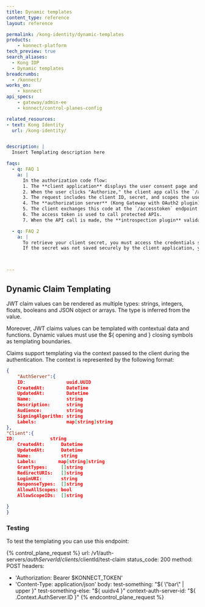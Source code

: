 ```yaml
---
title: Dynamic templates
content_type: reference
layout: reference

permalink: /kong-identity/dynamic-templates
products:
    - konnect-platform
tech_preview: true
search_aliases:
  - Kong IDP
  - Dynamic templates
breadcrumbs:
  - /konnect/
works_on:
    - konnect
api_specs:
    - gateway/admin-ee
    - konnect/control-planes-config

related_resources:
- text: Kong Identity
  url: /kong-identity/


description: |
  Insert Templating description here

faqs:
  - q: FAQ 1
    a: |
      In the authorization code flow:
      1. The **client application** displays the user consent page and authenticates the user (this part is handled outside Kong).
      2. When the user clicks "Authorize," the client app calls the `/authorize` endpoint created by attaching the OAuth2 plugin to a service.
      3. The request includes the client ID, secret, and scopes the user consented to.
      4. The **authorization server** (Kong Gateway with OAuth2 plugin) validates the client credentials and returns an **authorization code**.
      5. The client exchanges this code at the `/accesstoken` endpoint for access tokens.
      6. The access token is used to call protected APIs.
      7. When the API call is made, the **introspection plugin** validates the token with the Identity Provider (IdP), identifies the associated consumer, and adds `x-consumer-*` headers to the upstream request.

  - q: FAQ 2
    a: |
      To retrieve your client secret, you must access the credentials stored in the service or plugin configuration. 
      If the secret was not saved securely by the client application, you may need to generate a new secret through the Kong Admin API or relevant client management interface.



---
```



## Dynamic Claim Templating

JWT claim values can be rendered as multiple types: strings, integers, floats, booleans and JSON object or arrays. The type is inferred from the value.

Moreover, JWT claims values can be templated with contextual data and functions. Dynamic values must use the ${ opening and } closing symbols as templating boundaries.

Claims support templating via the context passed to the client during the authentication. The context is represented by the following format:

```json
{
	"AuthServer":{
	ID:               uuid.UUID
	CreatedAt:        DateTime
	UpdatedAt:        Datetime
	Name:             string
	Description:      string
	Audience:         string
	SigningAlgorithm: string
	Labels:           map[string]string
},
"Client":{
ID:             string
	CreatedAt:      Datetime
	UpdatedAt:      Datetime
	Name:           string
	Labels: 	   map[string]string
	GrantTypes:     []string
	RedirectURIs:   []string
	LoginURI:       string
	ResponseTypes:  []string
	AllowAllScopes: bool
	AllowScopeIDs:  []string

}
}
```
### Testing
To test the templating you can use this endpoint:
<!--vale off-->
{% control_plane_request %}
url: /v1/auth-servers/$authServerId/clients/$clientId/test-claim
status_code: 200
method: POST
headers:
  - 'Authorization: Bearer $KONNECT_TOKEN'
  - 'Content-Type: application/json'
body:
  test-something: "${ \"bar\" | upper }"
  test-something-else: "${ uuidv4 }"
  context-auth-server-id: "${ .Context.AuthServer.ID }"
{% endcontrol_plane_request %}
<!--vale on-->
